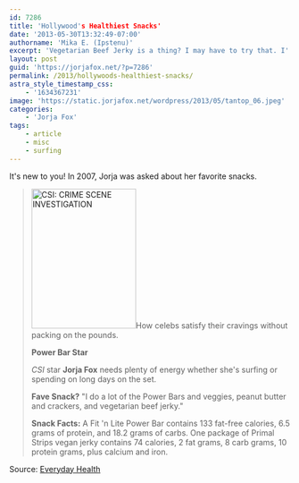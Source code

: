 ```yaml
---
id: 7286
title: 'Hollywood's Healthiest Snacks'
date: '2013-05-30T13:32:49-07:00'
authorname: 'Mika E. (Ipstenu)'
excerpt: 'Vegetarian Beef Jerky is a thing? I may have to try that. I''m trying to snack healthier, and Jorja has good tips.'
layout: post
guid: 'https://jorjafox.net/?p=7286'
permalink: /2013/hollywoods-healthiest-snacks/
astra_style_timestamp_css:
    - '1634367231'
image: 'https://static.jorjafox.net/wordpress/2013/05/tantop_06.jpeg'
categories:
    - 'Jorja Fox'
tags:
    - article
    - misc
    - surfing
---
```


It's new to you! In 2007, Jorja was asked about her favorite snacks.
<blockquote><a href="//static.jorjafox.net/wordpress/2013/05/tantop_06.jpeg"><img class="alignright size-medium wp-image-7287" alt="CSI: CRIME SCENE INVESTIGATION" src="//static.jorjafox.net/wordpress/2013/05/tantop_06.jpeg" width="187" height="250" /></a>How celebs satisfy their cravings without packing on the pounds.

**Power Bar Star**

_CSI_ star **Jorja Fox** needs plenty of energy whether she's surfing or spending on long days on the set.

**Fave Snack?** "I do a lot of the Power Bars and veggies, peanut butter and crackers, and vegetarian beef jerky."

**Snack Facts:** A Fit 'n Lite Power Bar contains 133 fat-free calories, 6.5 grams of protein, and 18.2 grams of carbs. One package of Primal Strips vegan jerky contains 74 calories, 2 fat grams, 8 carb grams, 10 protein grams, plus calcium and iron.</blockquote>
Source: <a href="http://www.everydayhealth.com/photogallery/starsecrets/favoritehealthysnack.aspx#/slide-7">Everyday Health</a>
